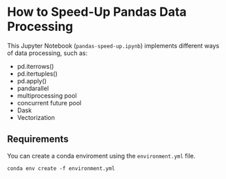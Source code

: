 # How to Speed-Up Pandas Data Processing

This Jupyter Notebook (`pandas-speed-up.ipynb`) implements different ways of data processing, such as:

- pd.iterrows()
- pd.itertuples()
- pd.apply()
- pandarallel
- multiprocessing pool
- concurrent future pool
- Dask
- Vectorization

## Requirements

You can create a conda enviroment using the `environment.yml` file.

    conda env create -f environment.yml

